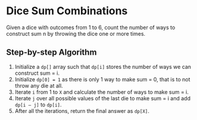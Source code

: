 # Dice Sum Combinations

Given a dice with outcomes from 1 to 6, count the number of ways to construct sum n by throwing the dice one or more times.

## Step-by-step Algorithm

1. Initialize a `dp[]` array such that `dp[i]` stores the number of ways we can construct sum = i.
2. Initialize `dp[0] = 1` as there is only 1 way to make sum = 0, that is to not throw any die at all.
3. Iterate `i` from 1 to `X` and calculate the number of ways to make sum = i.
4. Iterate `j` over all possible values of the last die to make sum = i and add `dp[i – j]` to `dp[i]`.
5. After all the iterations, return the final answer as `dp[X]`.
